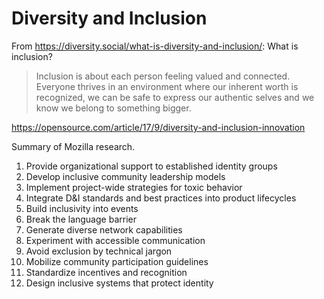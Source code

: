 # Diversity and Inclusion

From <https://diversity.social/what-is-diversity-and-inclusion/>: What
is inclusion?

> Inclusion is about each person feeling valued and connected.
> Everyone thrives in an environment where our inherent worth is recognized,
> we can be safe to express our authentic selves and we know we belong to something bigger.


<https://opensource.com/article/17/9/diversity-and-inclusion-innovation>

Summary of Mozilla research.

1. Provide organizational support to established identity groups
2. Develop inclusive community leadership models
3. Implement project-wide strategies for toxic behavior
4. Integrate D&I standards and best practices into product lifecycles
5. Build inclusivity into events
6. Break the language barrier
7. Generate diverse network capabilities
8. Experiment with accessible communication
9. Avoid exclusion by technical jargon
10. Mobilize community participation guidelines
11. Standardize incentives and recognition
12. Design inclusive systems that protect identity
